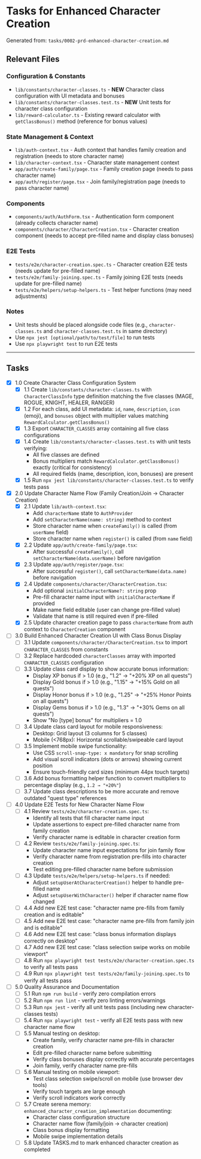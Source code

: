 # Tasks for Enhanced Character Creation

Generated from: `tasks/0002-prd-enhanced-character-creation.md`

## Relevant Files

### Configuration & Constants
- `lib/constants/character-classes.ts` - **NEW** Character class configuration with UI metadata and bonuses
- `lib/constants/character-classes.test.ts` - **NEW** Unit tests for character class configuration
- `lib/reward-calculator.ts` - Existing reward calculator with `getClassBonus()` method (reference for bonus values)

### State Management & Context
- `lib/auth-context.tsx` - Auth context that handles family creation and registration (needs to store character name)
- `lib/character-context.tsx` - Character state management context
- `app/auth/create-family/page.tsx` - Family creation page (needs to pass character name)
- `app/auth/register/page.tsx` - Join family/registration page (needs to pass character name)

### Components
- `components/auth/AuthForm.tsx` - Authentication form component (already collects character name)
- `components/character/CharacterCreation.tsx` - Character creation component (needs to accept pre-filled name and display class bonuses)

### E2E Tests
- `tests/e2e/character-creation.spec.ts` - Character creation E2E tests (needs update for pre-filled name)
- `tests/e2e/family-joining.spec.ts` - Family joining E2E tests (needs update for pre-filled name)
- `tests/e2e/helpers/setup-helpers.ts` - Test helper functions (may need adjustments)

### Notes
- Unit tests should be placed alongside code files (e.g., `character-classes.ts` and `character-classes.test.ts` in same directory)
- Use `npx jest [optional/path/to/test/file]` to run tests
- Use `npx playwright test` to run E2E tests

---

## Tasks

- [x] 1.0 Create Character Class Configuration System
  - [x] 1.1 Create `lib/constants/character-classes.ts` with `CharacterClassInfo` type definition matching the five classes (MAGE, ROGUE, KNIGHT, HEALER, RANGER)
  - [x] 1.2 For each class, add UI metadata: `id`, `name`, `description`, `icon` (emoji), and `bonuses` object with multiplier values matching `RewardCalculator.getClassBonus()`
  - [x] 1.3 Export `CHARACTER_CLASSES` array containing all five class configurations
  - [x] 1.4 Create `lib/constants/character-classes.test.ts` with unit tests verifying:
    - All five classes are defined
    - Bonus multipliers match `RewardCalculator.getClassBonus()` exactly (critical for consistency)
    - All required fields (name, description, icon, bonuses) are present
  - [x] 1.5 Run `npx jest lib/constants/character-classes.test.ts` to verify tests pass

- [x] 2.0 Update Character Name Flow (Family Creation/Join → Character Creation)
  - [x] 2.1 Update `lib/auth-context.tsx`:
    - Add `characterName` state to `AuthProvider`
    - Add `setCharacterName(name: string)` method to context
    - Store character name when `createFamily()` is called (from `userName` field)
    - Store character name when `register()` is called (from `name` field)
  - [x] 2.2 Update `app/auth/create-family/page.tsx`:
    - After successful `createFamily()`, call `setCharacterName(data.userName)` before navigation
  - [x] 2.3 Update `app/auth/register/page.tsx`:
    - After successful `register()`, call `setCharacterName(data.name)` before navigation
  - [x] 2.4 Update `components/character/CharacterCreation.tsx`:
    - Add optional `initialCharacterName?: string` prop
    - Pre-fill character name input with `initialCharacterName` if provided
    - Make name field editable (user can change pre-filled value)
    - Validate that name is still required even if pre-filled
  - [x] 2.5 Update character creation page to pass `characterName` from auth context to `CharacterCreation` component

- [ ] 3.0 Build Enhanced Character Creation UI with Class Bonus Display
  - [ ] 3.1 Update `components/character/CharacterCreation.tsx` to import `CHARACTER_CLASSES` from constants
  - [ ] 3.2 Replace hardcoded `characterClasses` array with imported `CHARACTER_CLASSES` configuration
  - [ ] 3.3 Update class card display to show accurate bonus information:
    - Display XP bonus if > 1.0 (e.g., "1.2" → "+20% XP on all quests")
    - Display Gold bonus if > 1.0 (e.g., "1.15" → "+15% Gold on all quests")
    - Display Honor bonus if > 1.0 (e.g., "1.25" → "+25% Honor Points on all quests")
    - Display Gems bonus if > 1.0 (e.g., "1.3" → "+30% Gems on all quests")
    - Show "No [type] bonus" for multipliers = 1.0
  - [ ] 3.4 Update class card layout for mobile responsiveness:
    - Desktop: Grid layout (3 columns for 5 classes)
    - Mobile (<768px): Horizontal scrollable/swipeable card layout
  - [ ] 3.5 Implement mobile swipe functionality:
    - Use CSS `scroll-snap-type: x mandatory` for snap scrolling
    - Add visual scroll indicators (dots or arrows) showing current position
    - Ensure touch-friendly card sizes (minimum 44px touch targets)
  - [ ] 3.6 Add bonus formatting helper function to convert multipliers to percentage display (e.g., `1.2 → "+20%"`)
  - [ ] 3.7 Update class descriptions to be more accurate and remove outdated "quest type" references

- [ ] 4.0 Update E2E Tests for New Character Name Flow
  - [ ] 4.1 Review `tests/e2e/character-creation.spec.ts`:
    - Identify all tests that fill character name input
    - Update assertions to expect pre-filled character name from family creation
    - Verify character name is editable in character creation form
  - [ ] 4.2 Review `tests/e2e/family-joining.spec.ts`:
    - Update character name input expectations for join family flow
    - Verify character name from registration pre-fills into character creation
    - Test editing pre-filled character name before submission
  - [ ] 4.3 Update `tests/e2e/helpers/setup-helpers.ts` if needed:
    - Adjust `setupUserAtCharacterCreation()` helper to handle pre-filled name
    - Adjust `setupUserWithCharacter()` helper if character name flow changed
  - [ ] 4.4 Add new E2E test case: "character name pre-fills from family creation and is editable"
  - [ ] 4.5 Add new E2E test case: "character name pre-fills from family join and is editable"
  - [ ] 4.6 Add new E2E test case: "class bonus information displays correctly on desktop"
  - [ ] 4.7 Add new E2E test case: "class selection swipe works on mobile viewport"
  - [ ] 4.8 Run `npx playwright test tests/e2e/character-creation.spec.ts` to verify all tests pass
  - [ ] 4.9 Run `npx playwright test tests/e2e/family-joining.spec.ts` to verify all tests pass

- [ ] 5.0 Quality Assurance and Documentation
  - [ ] 5.1 Run `npm run build` - verify zero compilation errors
  - [ ] 5.2 Run `npm run lint` - verify zero linting errors/warnings
  - [ ] 5.3 Run `npx jest` - verify all unit tests pass (including new character-classes tests)
  - [ ] 5.4 Run `npx playwright test` - verify all E2E tests pass with new character name flow
  - [ ] 5.5 Manual testing on desktop:
    - Create family, verify character name pre-fills in character creation
    - Edit pre-filled character name before submitting
    - Verify class bonuses display correctly with accurate percentages
    - Join family, verify character name pre-fills
  - [ ] 5.6 Manual testing on mobile viewport:
    - Test class selection swipe/scroll on mobile (use browser dev tools)
    - Verify touch targets are large enough
    - Verify scroll indicators work correctly
  - [ ] 5.7 Create serena memory: `enhanced_character_creation_implementation` documenting:
    - Character class configuration structure
    - Character name flow (family/join → character creation)
    - Class bonus display formatting
    - Mobile swipe implementation details
  - [ ] 5.8 Update TASKS.md to mark enhanced character creation as completed
